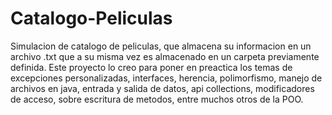 # Catalogo-Peliculas
Simulacion de catalogo de peliculas, que almacena su informacion en un archivo .txt que a su misma vez es almacenado en un carpeta previamente definida. Este proyecto lo creo para poner en preactica los temas de excepciones personalizadas, interfaces, herencia, polimorfismo, manejo de archivos en java, entrada y salida de datos, api collections, modificadores de acceso, sobre escritura de metodos, entre muchos otros de la POO.
